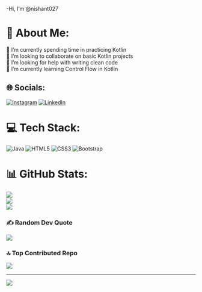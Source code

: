-Hi, I’m @nishant027

<!---
nishant027/nishant027 is a ✨ special ✨ repository because its `README.md` (this file) appears on your GitHub profile.
You can click the Preview link to take a look at your changes.
--->
# 💫 About Me:
🔭 I’m currently spending time in practicing Kotlin <br>👯 I’m looking to collaborate on basic Kotlin projects<br>🤝 I’m looking for help with writing clean code<br>🌱 I’m currently learning Control Flow in Kotlin


## 🌐 Socials:
[![Instagram](https://img.shields.io/badge/Instagram-%23E4405F.svg?logo=Instagram&logoColor=white)](https://instagram.com/_nishant.rana) [![LinkedIn](https://img.shields.io/badge/LinkedIn-%230077B5.svg?logo=linkedin&logoColor=white)](https://linkedin.com/in/nishant-who-codes) 

# 💻 Tech Stack:
![Java](https://img.shields.io/badge/java-%23ED8B00.svg?style=for-the-badge&logo=java&logoColor=white) ![HTML5](https://img.shields.io/badge/html5-%23E34F26.svg?style=for-the-badge&logo=html5&logoColor=white) ![CSS3](https://img.shields.io/badge/css3-%231572B6.svg?style=for-the-badge&logo=css3&logoColor=white) ![Bootstrap](https://img.shields.io/badge/bootstrap-%23563D7C.svg?style=for-the-badge&logo=bootstrap&logoColor=white)
# 📊 GitHub Stats:
![](https://github-readme-stats.vercel.app/api?username=nishant027&theme=dark&hide_border=false&include_all_commits=false&count_private=false)<br/>
![](https://github-readme-streak-stats.herokuapp.com/?user=nishant027&theme=dark&hide_border=false)<br/>
![](https://github-readme-stats.vercel.app/api/top-langs/?username=nishant027&theme=dark&hide_border=false&include_all_commits=false&count_private=false&layout=compact)

### ✍️ Random Dev Quote
![](https://quotes-github-readme.vercel.app/api?type=horizontal&theme=dark)

### 🔝 Top Contributed Repo
![](https://github-contributor-stats.vercel.app/api?username=nishant027&limit=5&theme=dark&combine_all_yearly_contributions=true)

---
[![](https://visitcount.itsvg.in/api?id=nishant027&icon=2&color=1)](https://visitcount.itsvg.in)

<!-- Proudly created with GPRM ( https://gprm.itsvg.in ) -->
